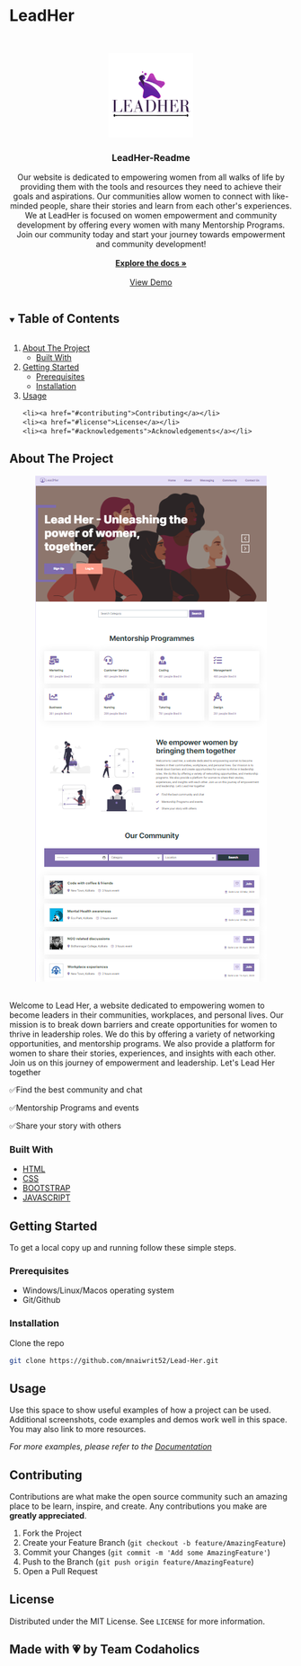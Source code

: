 # LeadHer



<!-- PROJECT LOGO -->
<br />
<p align="center">
  <a href="https://github.com/mnaiwrit52/Lead-Her">
    <img src="Assets/LeadHer.png" alt="Logo" width="150" height="150">
  </a>

  <h3 align="center">LeadHer-Readme</h3>

  <p align="center">
  Our website is dedicated to empowering women from all walks of life by providing them with the tools and resources they need to achieve their goals and aspirations.   Our communities allow women to connect with like-minded people, share their stories and learn from each other's experiences. We at LeadHer is focused on women    empowerment and community development by offering every women with many Mentorship Programs. Join our community today and start your journey towards empowerment and community development!
  <br />
    <br />
    <a href="https://github.com/mnaiwrit52/Lead-Her"><strong>Explore the docs »</strong></a>
    <br />
    <br />
    <a href="https://lead-her.netlify.app/index.html">View Demo</a>
    

   

  </p>
</p>

<!-- TABLE OF CONTENTS -->
<details open="open">
  <summary><h2 style="display: inline-block">Table of Contents</h2></summary>
  <ol>
    <li>
      <a href="#about-the-project">About The Project</a>
      <ul>
        <li><a href="#built-with">Built With</a></li>
      </ul>
    </li>
    <li>
      <a href="#getting-started">Getting Started</a>
      <ul>
        <li><a href="#prerequisites">Prerequisites</a></li>
        <li><a href="#installation">Installation</a></li>
      </ul>
    </li>
    <li><a href="#usage">Usage</a></li>
  
    <li><a href="#contributing">Contributing</a></li>
    <li><a href="#license">License</a></li>
    <li><a href="#acknowledgements">Acknowledgements</a></li>
  </ol>
</details>

<!-- ABOUT THE PROJECT -->

## About The Project
<p align="center">
  <img src="Assets/ssweb.png" alt="Logo" width="auto" height="auto">
  <p/>
<br>Welcome to Lead Her, a website dedicated to empowering women to become leaders in their communities, workplaces, and personal lives. Our mission is to break down barriers and create opportunities for women to thrive in leadership roles. We do this by offering a variety of networking opportunities, and mentorship programs. We also provide a platform for women to share their stories, experiences, and insights with each other. Join us on this journey of empowerment and leadership. Let's Lead Her together

✅Find the best community and chat

✅Mentorship Programs and events

✅Share your story with others

### Built With

- [HTML]()
- [CSS]()
- [BOOTSTRAP]()
- [JAVASCRIPT]()

<!-- GETTING STARTED -->

## Getting Started

To get a local copy up and running follow these simple steps.

### Prerequisites

- Windows/Linux/Macos operating system
- Git/Github


### Installation

 Clone the repo
   ```sh
   git clone https://github.com/mnaiwrit52/Lead-Her.git
   ```


<!-- USAGE EXAMPLES -->

## Usage

Use this space to show useful examples of how a project can be used. Additional screenshots, code examples and demos work well in this space. You may also link to more resources.


_For more examples, please refer to the [Documentation](https://example.com)_




<!-- CONTRIBUTING -->

## Contributing

Contributions are what make the open source community such an amazing place to be learn, inspire, and create. Any contributions you make are **greatly appreciated**.

1. Fork the Project
2. Create your Feature Branch (`git checkout -b feature/AmazingFeature`)
3. Commit your Changes (`git commit -m 'Add some AmazingFeature'`)
4. Push to the Branch (`git push origin feature/AmazingFeature`)
5. Open a Pull Request

<!-- LICENSE -->

## License

Distributed under the MIT License. See `LICENSE` for more information.

## Made with 💗 by Team Codaholics 








